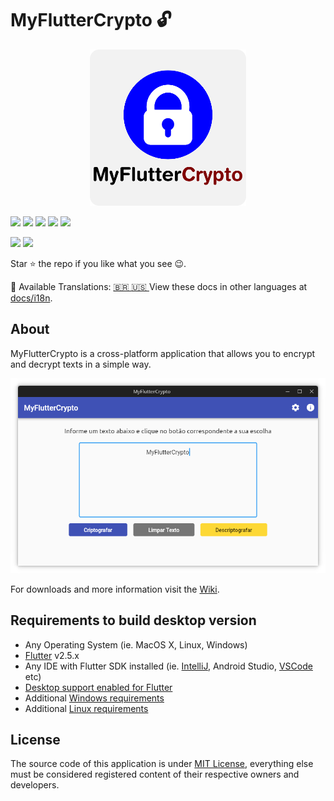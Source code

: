 # MyFlutterCrypto 🔓

<p align="center">
  <img src="docs/images/linux_icon.png" width="250px" />
</p>

[![](https://img.shields.io/badge/Flutter-02569B?style=for-the-badge&logo=flutter&logoColor=white)](https://flutter.dev/docs/get-started/install)
[![](https://img.shields.io/badge/Dart-000000?style=for-the-badge&logo=dart&logoColor=white)](https://dart.dev/)
[![](https://img.shields.io/badge/Linux-FA5C5C?style=for-the-badge&logo=linux&logoColor=white)](https://www.linux.org/)
[![](https://img.shields.io/badge/Android-3DDC84?style=for-the-badge&logo=android&logoColor=white)](https://www.android.com/intl/pt-BR_br/)
[![](https://img.shields.io/badge/Windows-0078D6?style=for-the-badge&logo=windows&logoColor=white)](https://www.microsoft.com/pt-br/windows)

[![](https://img.shields.io/badge/PRS-Welcome-239120?style=for-the-badge)](http://makeapullrequest.com)
[![](https://img.shields.io/badge/License-MIT-blue?style=for-the-badge)](LICENSE)

Star ⭐ the repo if you like what you see 😉.

:memo: Available Translations: [  🇧🇷  ](docs/i18n/pt-BR/README.md) [ 🇺🇸 ](README.md)
View these docs in other languages at [docs/i18n](docs/i18n/).

## About

MyFlutterCrypto is a cross-platform application that allows you to encrypt and decrypt texts in a simple way.

![](docs/images/app_linux_desktop.png)

For downloads and more information visit the [Wiki](https://github.com/tglima/myfluttercrypto/wiki).

## Requirements to build desktop version
* Any Operating System (ie. MacOS X, Linux, Windows)
* [Flutter](https://flutter.dev/docs/get-started/install)  v2.5.x
* Any IDE with Flutter SDK installed (ie. [IntelliJ](https://www.jetbrains.com/idea/download/), Android Studio, [VSCode](https://code.visualstudio.com/Download) etc)
* [Desktop support enabled for Flutter](https://flutter.dev/desktop)
* Additional [Windows requirements](https://flutter.dev/desktop#additional-windows-requirements)
* Additional [Linux requirements](https://flutter.dev/desktop#additional-linux-requirements)

## License
The source code of this application is under [MIT License](LICENSE), everything else must be considered registered content of their respective owners and developers.
